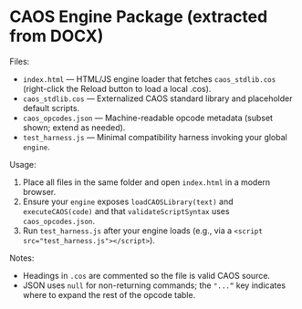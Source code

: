 # CAOS Engine Package (extracted from DOCX)

Files:
- `index.html` — HTML/JS engine loader that fetches `caos_stdlib.cos` (right-click the Reload button to load a local .cos).
- `caos_stdlib.cos` — Externalized CAOS standard library and placeholder default scripts.
- `caos_opcodes.json` — Machine-readable opcode metadata (subset shown; extend as needed).
- `test_harness.js` — Minimal compatibility harness invoking your global `engine`.

Usage:
1. Place all files in the same folder and open `index.html` in a modern browser.
2. Ensure your `engine` exposes `loadCAOSLibrary(text)` and `executeCAOS(code)` and that `validateScriptSyntax` uses `caos_opcodes.json`.
3. Run `test_harness.js` after your engine loads (e.g., via a `<script src="test_harness.js"></script>`).

Notes:
- Headings in `.cos` are commented so the file is valid CAOS source.
- JSON uses `null` for non-returning commands; the `"...“` key indicates where to expand the rest of the opcode table.
